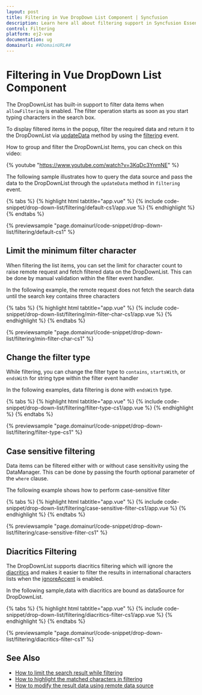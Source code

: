 ```yaml
---
layout: post
title: Filtering in Vue DropDown List Component | Syncfusion
description: Learn here all about filtering support in Syncfusion Essential Vue DropDown List component, it's elements and more.
control: Filtering 
platform: ej2-vue
documentation: ug
domainurl: ##DomainURL##
---
```


# Filtering in Vue DropDown List Component

The DropDownList has built-in support to filter data items when `allowFiltering` is enabled. The filter operation starts as soon as you start typing characters in the search box.

To display filtered items in the popup, filter the required data and return it to the DropDownList via [updateData](https://ej2.syncfusion.com/vue/documentation/api/drop-down-list/filteringEventArgs/#updatedata) method by using the [filtering](https://ej2.syncfusion.com/vue/documentation/api/drop-down-list/#filtering) event.

How to group and filter the DropDownList Items, you can check on this video:

{% youtube "https://www.youtube.com/watch?v=3KqDc3YnmNE" %}

The following sample illustrates how to query the data source and pass the data to the DropDownList through the `updateData` method in `filtering` event.

{% tabs %}
{% highlight html tabtitle="app.vue" %}
{% include code-snippet/drop-down-list/filtering/default-cs1/app.vue %}
{% endhighlight %}
{% endtabs %}
        
{% previewsample "page.domainurl/code-snippet/drop-down-list/filtering/default-cs1" %}

## Limit the minimum filter character

When filtering the list items, you can set the limit for character count to raise remote request and fetch filtered data on the DropDownList. This can be done by manual validation within the filter event handler.

In the following example, the remote request does not fetch the search data until the search key contains three characters

{% tabs %}
{% highlight html tabtitle="app.vue" %}
{% include code-snippet/drop-down-list/filtering/min-filter-char-cs1/app.vue %}
{% endhighlight %}
{% endtabs %}
        
{% previewsample "page.domainurl/code-snippet/drop-down-list/filtering/min-filter-char-cs1" %}

## Change the filter type

While filtering, you can change the filter type to `contains`, `startsWith`, or `endsWith` for string type within the filter event handler

In the following examples, data filtering is done with `endsWith` type.

{% tabs %}
{% highlight html tabtitle="app.vue" %}
{% include code-snippet/drop-down-list/filtering/filter-type-cs1/app.vue %}
{% endhighlight %}
{% endtabs %}
        
{% previewsample "page.domainurl/code-snippet/drop-down-list/filtering/filter-type-cs1" %}

## Case sensitive filtering

Data items can be filtered either with or without case sensitivity using the DataManager. This can be done by passing the fourth optional parameter of the `where` clause.

The following example shows how to perform case-sensitive filter

{% tabs %}
{% highlight html tabtitle="app.vue" %}
{% include code-snippet/drop-down-list/filtering/case-sensitive-filter-cs1/app.vue %}
{% endhighlight %}
{% endtabs %}
        
{% previewsample "page.domainurl/code-snippet/drop-down-list/filtering/case-sensitive-filter-cs1" %}

## Diacritics Filtering

The DropDownList supports diacritics filtering which will ignore the [diacritics](https://en.wikipedia.org/wiki/Diacritic) and makes it easier to filter the results in international characters lists when the [ignoreAccent](https://ej2.syncfusion.com/vue/documentation/api/drop-down-list/#ignoreaccent) is enabled.

In the following sample,data with diacritics are bound as dataSource for DropDownList.

{% tabs %}
{% highlight html tabtitle="app.vue" %}
{% include code-snippet/drop-down-list/filtering/diacritics-filter-cs1/app.vue %}
{% endhighlight %}
{% endtabs %}
        
{% previewsample "page.domainurl/code-snippet/drop-down-list/filtering/diacritics-filter-cs1" %}

## See Also

* [How to limit the search result while filtering](./how-to/search-on-filtering)
* [How to highlight the matched characters in filtering](./how-to/highlight-filtering)
* [How to modify the result data using remote data source](./how-to/modify-data)